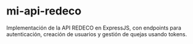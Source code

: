 # mi-api-redeco
Implementación de la API REDECO en ExpressJS, con endpoints para autenticación, creación de usuarios y gestión de quejas usando tokens.
